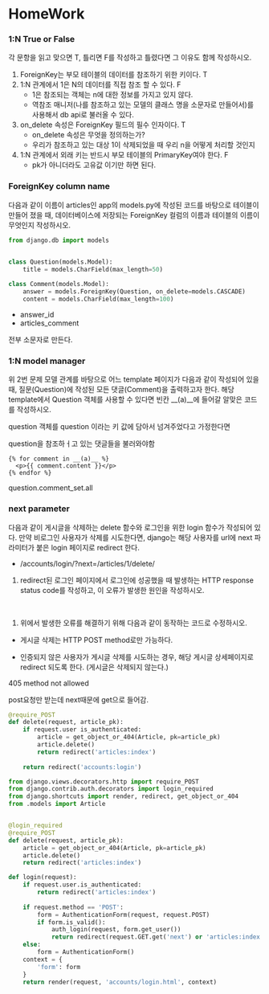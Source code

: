 # HomeWork
### 1:N True or False

각 문항을 읽고 맞으면 T, 틀리면 F를 작성하고 틀렸다면 그 이유도 함께 작성하시오.

1) ForeignKey는 부모 테이블의 데이터를 참조하기 위한 키이다. T
2) 1:N 관계에서 1은 N의 데이터를 직접 참조 할 수 있다. F
   - 1은 참조되는 객체는 n에 대한 정보를 가지고 있지 않다. 
   - 역참조 매니저(나를 참조하고 있는 모델의 클래스 명을 소문자로 만들어서)를 사용해서 db api로 불러올 수 있다. 
3) on_delete 속성은 ForeignKey 필드의 필수 인자이다. T
   - on_delete 속성은 무엇을 정의하는가?
   - 우리가 참조하고 있는 대상 1이 삭제되었을 때 우리 n을 어떻게 처리할 것인지 
4) 1:N 관계에서 외래 키는 반드시 부모 테이블의 PrimaryKey여야 한다. F
   - pk가 아니더라도 고유값 이기만 하면 된다.



### ForeignKey column name

다음과 같이 이름이 articles인 app의 models.py에 작성된 코드를 바탕으로 테이블이 만들어 졌을 때, 데이터베이스에 저장되는 ForeignKey 컬럼의 이름과 테이블의 이름이 무엇인지 작성하시오.

```python
from django.db import models


class Question(models.Model):
    title = models.CharField(max_length=50)
    
class Comment(models.Model):
    answer = models.ForeignKey(Question, on_delete=models.CASCADE)
    content = models.CharField(max_length=100)
```

- answer_id
- articles_comment

전부 소문자로 만든다.



### 1:N model manager

위 2번 문제 모델 관계를 바탕으로 어느 template 페이지가 다음과 같이 작성되어 있을 때, 질문(Question)에 작성된 모든 댓글(Comment)을 출력하고자 한다. 해당 template에서 Question 객체를 사용할 수 있다면 빈칸 __(a)__에 들어갈 알맞은 코드를 작성하시오.

question 객체를  question 이라는 키 값에 담아서 넘겨주었다고 가정한다면

question을 참조하ㅓ고 있는 댓글들을 불러와야함

```django
{% for comment in __(a)__ %}
  <p>{{ comment.content }}</p>
{% endfor %}
```

question.comment_set.all

### next parameter

다음과 같이 게시글을 삭제하는 delete 함수와 로그인을 위한 login 함수가 작성되어 있다. 만약 비로그인 사용자가 삭제를 시도한다면, django는 해당 사용자를 url에 next 파라미터가 붙은 login 페이지로 redirect 한다.

- /accounts/login/?next=/articles/1/delete/

1) redirect된 로그인 페이지에서 로그인에 성공했을 때 발생하는 HTTP response status code를 작성하고, 이 오류가 발생한 원인을 작성하시오.

​	

1. 위에서 발생한 오류를 해결하기 위해 다음과 같이 동작하는 코드로 수정하시오.

  - 게시글 삭제는 HTTP POST method로만 가능하다.

  - 인증되지 않은 사용자가 게시글 삭제를 시도하는 경우, 해당 게시글 상세페이지로 redirect 되도록 한다. (게시글은 삭제되지 않는다.)

405 method not allowed

post요청만 받는데 next때문에 get으로 들어감.



```python
@require_POST
def delete(request, article_pk):
    if request.user is_authenticated:
    	article = get_object_or_404(Article, pk=article_pk)
   		article.delete()
    	return redirect('articles:index')
   
	return redirect('accounts:login')
```

```python
from django.views.decorators.http import require_POST
from django.contrib.auth.decorators import login_required
from django.shortcuts import render, redirect, get_object_or_404
from .models import Article


@login_required
@require_POST
def delete(request, article_pk):
    article = get_object_or_404(Article, pk=article_pk)
    article.delete()
    return redirect('articles:index')
```

```python
def login(request):
    if request.user.is_authenticated:
        return redirect('articles:index')
    
    if request.method == 'POST':
        form = AuthenticationForm(request, request.POST)
        if form.is_valid():
            auth_login(request, form.get_user())
            return redirect(request.GET.get('next') or 'articles:index')
    else:
        form = AuthenticationForm()
    context = {
        'form': form
    }
    return render(request, 'accounts/login.html', context)
```

